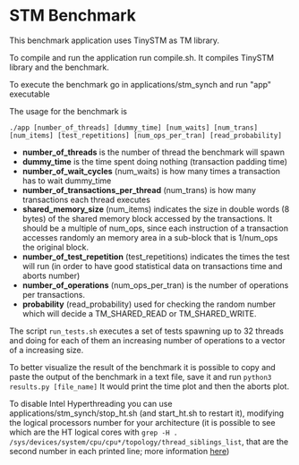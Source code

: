# STM Benchmark

This benchmark application uses TinySTM as TM library.

To compile and run the application run compile.sh. It compiles TinySTM library and the benchmark.

To execute the benchmark go in applications/stm_synch and run "app" executable

The usage for the benchmark is

`./app [number_of_threads] [dummy_time] [num_waits] [num_trans] [num_items] [test_repetitions] [num_ops_per_tran] [read_probability]`

- **number_of_threads** is the number of thread the benchmark will spawn
- **dummy_time** is the time spent doing nothing (transaction padding time)
- **number_of_wait_cycles** (num_waits) is how many times a transaction has to wait dummy_time
- **number_of_transactions_per_thread** (num_trans) is how many transactions each thread executes
- **shared_memory_size** (num_items) indicates the size in double words (8 bytes) of the shared memory block accessed by the transactions. It should be a multiple of num_ops, since each instruction of a transaction accesses randomly an memory area in a sub-block that is 1/num_ops the original block.
- **number_of_test_repetition** (test_repetitions) indicates the times the test will run (in order to have good statistical data on transactions time and aborts number)
- **number_of_operations** (num_ops_per_tran) is the number of operations per transactions.
- **probability** (read_probability) used for checking the random number which will decide a TM_SHARED_READ or TM_SHARED_WRITE.

The script `run_tests.sh` executes a set of tests spawning up to 32 threads and doing for each of them an increasing number of operations to a vector of a increasing size.

To better visualize the result of the benchmark it is possible to copy and paste the output of the benchmark in a text file, save it and run `python3 results.py [file_name]`
It would print the time plot and then the aborts plot.

To disable Intel Hyperthreading you can use applications/stm_synch/stop_ht.sh (and start_ht.sh to restart it), modifying the logical processors number for your architecture (it is possible to see which are the HT logical cores with `grep -H . /sys/devices/system/cpu/cpu*/topology/thread_siblings_list`, that are the second number in each printed line; more information [here](https://www.golinuxhub.com/2018/01/how-to-disable-or-enable-hyper.html)) 
